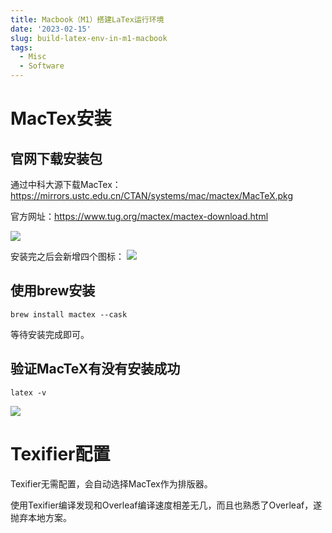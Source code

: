 ```yaml
---
title: Macbook（M1）搭建LaTex运行环境
date: '2023-02-15'
slug: build-latex-env-in-m1-macbook
tags:
  - Misc
  - Software
---
```

# MacTex安装
## 官网下载安装包
通过中科大源下载MacTex：https://mirrors.ustc.edu.cn/CTAN/systems/mac/mactex/MacTeX.pkg

官方网址：https://www.tug.org/mactex/mactex-download.html

![](https://blog-oss-1252232218.cos.ap-beijing.myqcloud.com/fix-dir/star5o/Desktop/2023/03/07/01-10-21-973b73ee1ec80fd2bc5d7f7e88767f2e-d99e8f.png)


安装完之后会新增四个图标：
![](https://blog-oss-1252232218.cos.ap-beijing.myqcloud.com/fix-dir/TemporaryItems/NSIRD_screencaptureui_4C9Ydy/2023/03/07/01-14-48-e4f93db9baf261a57a86ae8d909e8c54-1ad964.png)

## 使用brew安装
```shell
brew install mactex --cask
```
等待安装完成即可。


## 验证MacTeX有没有安装成功

```shell
latex -v
```
![](https://blog-oss-1252232218.cos.ap-beijing.myqcloud.com/fix-dir/TemporaryItems/NSIRD_screencaptureui_PqC2yN/2023/03/07/01-32-51-7a9ae4a1c20766fbbdf7a9082f86ca42-a5cbbf.png)


# Texifier配置
Texifier无需配置，会自动选择MacTex作为排版器。

使用Texifier编译发现和Overleaf编译速度相差无几，而且也熟悉了Overleaf，遂抛弃本地方案。

